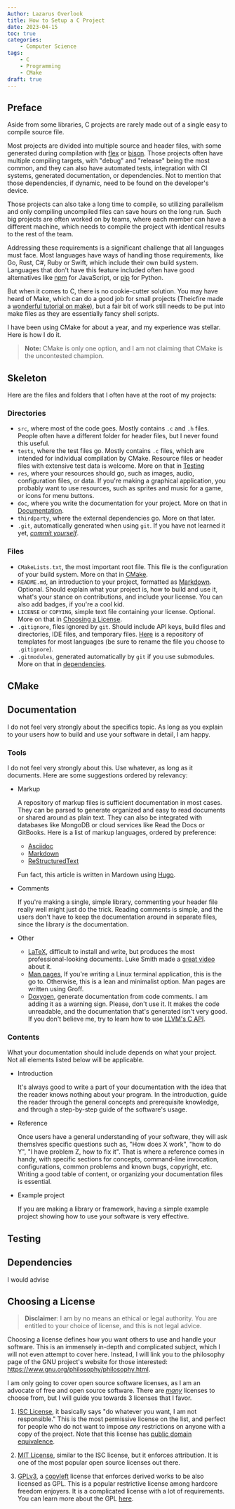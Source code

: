 ```yaml
---
Author: Lazarus Overlook
title: How to Setup a C Project
date: 2023-04-15
toc: true
categories:
    - Computer Science
tags:
    - C
    - Programming
    - CMake
draft: true
---
```

## Preface

Aside from some libraries, C projects are rarely made out of a single easy to
compile source file.

Most projects are divided into multiple source and header files, with some
generated during compilation with [flex](https://github.com/westes/flex) or
[bison](https://www.gnu.org/software/bison/). Those projects often have multiple
compiling targets, with "debug" and "release" being the most common, and they
can also have automated tests, integration with CI systems, generated
documentation, or dependencies. Not to mention that those dependencies, if
dynamic, need to be found on the developer's device.

Those projects can also take a long time to compile, so utilizing parallelism
and only compiling uncompiled files can save hours on the long run. Such big
projects are often worked on by teams, where each member can have a different
machine, which needs to compile the project with identical results to the rest
of the team.

Addressing these requirements is a significant challenge that all languages must
face. Most languages have ways of handling those requirements, like Go, Rust,
C#, Ruby or Swift, which include their own build system. Languages that don't
have this feature included often have good alternatives like
[npm](https://www.npmjs.com/) for JavaScript, or
[pip](https://pypi.org/project/pip/) for Python.

But when it comes to C, there is no cookie-cutter solution. You may have heard
of Make, which can do a good job for small projects (Theicfire made a [wonderful
tutorial on make](https://makefiletutorial.com/)), but a fair bit of work still
needs to be put into make files as they are essentially fancy shell scripts.

I have been using CMake for about a year, and my experience was stellar. Here is
how I do it.

> **Note:** CMake is only one option, and I am not claiming that CMake is the
> uncontested champion.

## Skeleton

Here are the files and folders that I often have at the root of my projects:

### Directories
* `src`, where most of the code goes. Mostly contains `.c` and `.h`
  files. People often have a different folder for header files, but I never
  found this useful.
* `tests`, where the test files go. Mostly contains `.c` files, which are
  intended for individual compilation by CMake. Resource files or header files
  with extensive test data is welcome. More on that in [Testing](#testing)
* `res`, where your resources should go, such as images, audio, configuration
  files, or data. If you're making a graphical application, you probably want to
  use resources, such as sprites and music for a game, or icons for menu
  buttons.
* `doc`, where you write the documentation for your project. More on that in
  [Documentation](#documentation).
* `thirdparty`, where the external dependencies go. More on that later.
* `.git`, automatically generated when using `git`. If you have not learned it
  yet, [*commit
  yourself*](https://docs.github.com/en/get-started/using-git/about-git).

### Files
* `CMakeLists.txt`, the most important root file. This file is the configuration
  of your build system. More on that in [CMake](#cmake).
* `README.md`, an introduction to your project, formatted as
  [Markdown](https://docs.github.com/en/get-started/writing-on-github/getting-started-with-writing-and-formatting-on-github/basic-writing-and-formatting-syntax). Optional. Should
  explain what your project is, how to build and use it, what's your stance on
  contributions, and include your license. You can also add badges, if you're a
  cool kid.
* `LICENSE` or `COPYING`, simple text file containing your
  license. Optional. More on that in [Choosing a License](#choosing-a-license).
* `.gitignore`, files ignored by `git`. Should include API keys, build files and
  directories, IDE files, and temporary
  files. [Here](https://github.com/github/gitignore) is a repository of
  templates for most languages (be sure to rename the file you choose to
  `.gitignore`).
* `.gitmodules`, generated automatically by `git` if you use submodules. More on
  that in [dependencies](#dependencies).

## CMake

## Documentation
I do not feel very strongly about the specifics topic. As long as you explain to
your users how to build and use your software in detail, I am happy.

### Tools
I do not feel very strongly about this. Use whatever, as long as it
documents. Here are some suggestions ordered by relevancy:

* Markup

	A repository of markup files is sufficient documentation in most cases. They
    can be parsed to generate organized and easy to read documents or shared
    around as plain text. They can also be integrated with databases like
    MongoDB or cloud services like Read the Docs or GitBooks. Here is a list of
    markup languages, ordered by preference:
	
	* [Asciidoc](https://asciidoc.org/)
	* [Markdown](https://www.markdownguide.org/)
	* [ReStructuredText](https://www.writethedocs.org/guide/writing/reStructuredText/)
	
	Fun fact, this article is written in Mardown using
    [Hugo](https://gohugo.io/).

* Comments

	If you're making a single, simple library, commenting your header file
    really well might just do the trick. Reading comments is simple, and the
    users don't have to keep the documentation around in separate files, since
    the library *is* the documentation.

* Other

	* [LaTeX](https://www.latex-project.org/), difficult to install and write,
    but produces the most professional-looking documents. Luke Smith made a
    [great
    video](https://www.youtube.com/watch?v=w8EKH_fjmXA&pp=ygUQZ3JvZmYgbHVrZSBzbWl0aA%3D%3D)
    about it.
	* [Man pages](https://www.gnu.org/software/groff/), If you're writing a
   Linux terminal application, this is the go to. Otherwise, this is a lean and
   minimalist option. Man pages are written using Groff.
   * [Doxygen](https://www.doxygen.nl/), generate documentation from code
    comments. I am adding it as a warning sign. Please, don't use it. It makes
    the code unreadable, and the documentation that's generated isn't very
    good. If you don't believe me, try to learn how to use [LLVM's C
    API](https://llvm.org/doxygen/group__LLVMC.html).

### Contents
What your documentation should include depends on what your project. Not all
elements listed below will be applicable.

* Introduction

	It's always good to write a part of your documentation with the idea that
    the reader knows nothing about your program. In the introduction, guide the
    reader through the general concepts and prerequisite knowledge, and through
    a step-by-step guide of the software's usage.

* Reference

	Once users have a general understanding of your software, they will ask
    themslves specific questions such as, "How does X work", "how to do Y", "I
    have problem Z, how to fix it". That is where a reference comes in handy,
    with specific sections for concepts, command-line invocation,
    configurations, common problems and known bugs, copyright, etc. Writing a
    good table of content, or organizing your documentation files is essential.

* Example project
		
	If you are making a library or framework, having a simple example project
	showing how to use your software is very effective.

## Testing

## Dependencies

I would advise

## Choosing a License

> **Disclaimer**: I am by no means an ethical or legal authority. You are
> entitled to your choice of license, and this is not legal advice.

Choosing a license defines how you want others to use and handle your
software. This is an immensely in-depth and complicated subject, which I will
not even attempt to cover here. Instead, I will link you to the philosophy page
of the GNU project's website for those interested:
https://www.gnu.org/philosophy/philosophy.html.

I am only going to cover open source software licenses, as I am an advocate of
free and open source software. There are
[*many*](https://opensource.org/licenses/) licenses to choose from, but I will
guide you towards 3 licenses that I favor.

1. [ISC License](https://opensource.org/license/isc-license-txt/), it basically
   says "do whatever you want, I am not responsible." This is the most
   permissive license on the list, and perfect for people who do not want to
   impose *any* restrictions on anyone with a copy of the project. Note that
   this license has [public domain
   equivalence](https://en.wikipedia.org/wiki/Public-domain-equivalent_license).

2. [MIT License](https://mit-license.org/), similar to the ISC license, but it
   enforces attribution. It is one of the most popular open source licenses out
   there.

3. [GPLv3](https://www.gnu.org/licenses/gpl-3.0.html), a
   [copyleft](https://en.wikipedia.org/wiki/Copyleft) license that enforces
   derived works to be also licensed as GPL. This is a popular restrictive
   license among hardcore freedom enjoyers. It is a complicated license with a
   lot of requirements. You can learn more about the GPL
   [here](https://www.gnu.org/licenses/quick-guide-gplv3.html).
